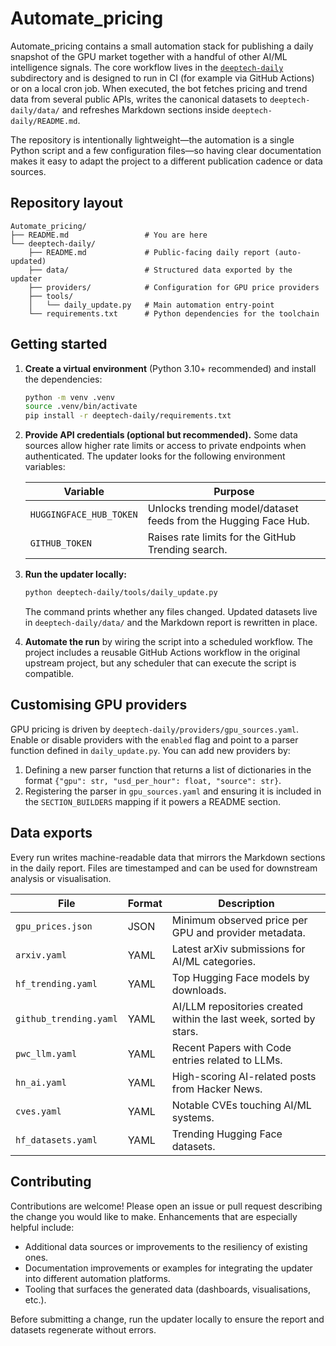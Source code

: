 # Automate_pricing

Automate_pricing contains a small automation stack for publishing a daily
snapshot of the GPU market together with a handful of other AI/ML intelligence
signals. The core workflow lives in the [`deeptech-daily`](deeptech-daily)
subdirectory and is designed to run in CI (for example via GitHub Actions) or
on a local cron job. When executed, the bot fetches pricing and trend data from
several public APIs, writes the canonical datasets to `deeptech-daily/data/` and
refreshes Markdown sections inside `deeptech-daily/README.md`.

The repository is intentionally lightweight—the automation is a single Python
script and a few configuration files—so having clear documentation makes it
easy to adapt the project to a different publication cadence or data sources.

## Repository layout

```text
Automate_pricing/
├── README.md                 # You are here
└── deeptech-daily/
    ├── README.md             # Public-facing daily report (auto-updated)
    ├── data/                 # Structured data exported by the updater
    ├── providers/            # Configuration for GPU price providers
    ├── tools/
    │   └── daily_update.py   # Main automation entry-point
    └── requirements.txt      # Python dependencies for the toolchain
```

## Getting started

1. **Create a virtual environment** (Python 3.10+ recommended) and install the
   dependencies:

   ```bash
   python -m venv .venv
   source .venv/bin/activate
   pip install -r deeptech-daily/requirements.txt
   ```

2. **Provide API credentials (optional but recommended).** Some data sources
   allow higher rate limits or access to private endpoints when authenticated.
   The updater looks for the following environment variables:

   | Variable | Purpose |
   | --- | --- |
   | `HUGGINGFACE_HUB_TOKEN` | Unlocks trending model/dataset feeds from the Hugging Face Hub. |
   | `GITHUB_TOKEN` | Raises rate limits for the GitHub Trending search. |

3. **Run the updater locally:**

   ```bash
   python deeptech-daily/tools/daily_update.py
   ```

   The command prints whether any files changed. Updated datasets live in
   `deeptech-daily/data/` and the Markdown report is rewritten in place.

4. **Automate the run** by wiring the script into a scheduled workflow. The
   project includes a reusable GitHub Actions workflow in the original upstream
   project, but any scheduler that can execute the script is compatible.

## Customising GPU providers

GPU pricing is driven by `deeptech-daily/providers/gpu_sources.yaml`. Enable or
disable providers with the `enabled` flag and point to a parser function defined
in `daily_update.py`. You can add new providers by:

1. Defining a new parser function that returns a list of dictionaries in the
   format `{"gpu": str, "usd_per_hour": float, "source": str}`.
2. Registering the parser in `gpu_sources.yaml` and ensuring it is included in
   the `SECTION_BUILDERS` mapping if it powers a README section.

## Data exports

Every run writes machine-readable data that mirrors the Markdown sections in the
daily report. Files are timestamped and can be used for downstream analysis or
visualisation.

| File | Format | Description |
| --- | --- | --- |
| `gpu_prices.json` | JSON | Minimum observed price per GPU and provider metadata. |
| `arxiv.yaml` | YAML | Latest arXiv submissions for AI/ML categories. |
| `hf_trending.yaml` | YAML | Top Hugging Face models by downloads. |
| `github_trending.yaml` | YAML | AI/LLM repositories created within the last week, sorted by stars. |
| `pwc_llm.yaml` | YAML | Recent Papers with Code entries related to LLMs. |
| `hn_ai.yaml` | YAML | High-scoring AI-related posts from Hacker News. |
| `cves.yaml` | YAML | Notable CVEs touching AI/ML systems. |
| `hf_datasets.yaml` | YAML | Trending Hugging Face datasets. |

## Contributing

Contributions are welcome! Please open an issue or pull request describing the
change you would like to make. Enhancements that are especially helpful
include:

- Additional data sources or improvements to the resiliency of existing ones.
- Documentation improvements or examples for integrating the updater into
  different automation platforms.
- Tooling that surfaces the generated data (dashboards, visualisations, etc.).

Before submitting a change, run the updater locally to ensure the report and
datasets regenerate without errors.
